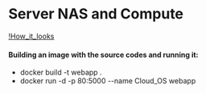 # Server NAS and Compute

[!How_it_looks](https://raw.githubusercontent.com/Jegadit/PrivateServer/master/res/Server%20Prototype%20BP.png)

#### Building an image with the source codes and running it:
- docker build -t webapp .
- docker run -d -p 80:5000 --name Cloud_OS webapp
